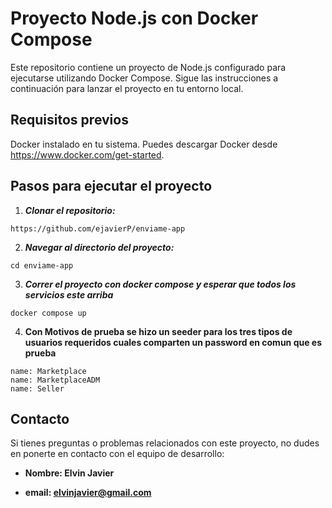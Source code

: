 # **Proyecto Node.js con Docker Compose**

Este repositorio contiene un proyecto de Node.js configurado para ejecutarse utilizando Docker Compose. Sigue las instrucciones a continuación para lanzar el proyecto en tu entorno local.

## **Requisitos previos**
Docker instalado en tu sistema. Puedes descargar Docker desde https://www.docker.com/get-started.

## **Pasos para ejecutar el proyecto**

1. ***Clonar el repositorio:***
```
https://github.com/ejavierP/enviame-app
```
2. ***Navegar al directorio del proyecto:***
```
cd enviame-app
```
3. ***Correr el proyecto con docker compose y esperar que todos los servicios este arriba***
```
docker compose up
```
4. **Con Motivos de prueba se hizo un seeder para los tres tipos de usuarios requeridos cuales comparten un password en comun que es prueba**
```
name: Marketplace
name: MarketplaceADM
name: Seller
```

## Contacto

Si tienes preguntas o problemas relacionados con este proyecto, no dudes en ponerte en contacto con el equipo de desarrollo:

- **Nombre: Elvin Javier**
* **email: elvinjavier@gmail.com**

